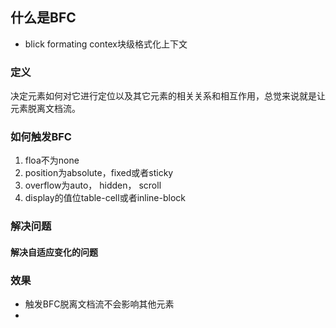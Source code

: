 ## 什么是BFC
- blick formating contex块级格式化上下文

### 定义
决定元素如何对它进行定位以及其它元素的相关关系和相互作用，总觉来说就是让元素脱离文档流。
### 如何触发BFC
1. floa不为none
2. position为absolute，fixed或者sticky
3. overflow为auto， hidden， scroll
4. display的值位table-cell或者inline-block



### 解决问题
####    解决自适应变化的问题

### 效果
- 触发BFC脱离文档流不会影响其他元素
- 
